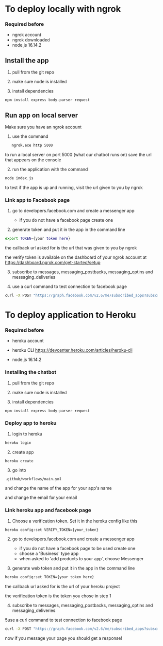 # To deploy locally with ngrok

### Required before

- ngrok account
- ngrok downloaded
- node.js 16.14.2

## Install the app

1. pull from the git repo

2. make sure node is installed

3. install dependencies
```bash
npm install express body-parser request
``` 

## Run app on local server
Make sure you have an ngrok account


1. use the command 
```bash
   ngrok.exe http 5000
```
to run a local server on port 5000 (what our chatbot runs on)
save the url that appears on the console

2. run the application with the command
```bash
node index.js
```
to test if the app is up and running, visit the url given to you
by ngrok

### Link app to Facebook page

1. go to developers.facebook.com and create a messenger app

    - if you do not have a facebook page create one


2. generate token and put it in the app in the command line
```bash
export TOKEN={your token here}
``` 
the callback url asked for is the url that was given to you by ngrok

the verify token is available on the dashboard of your ngrok account at https://dashboard.ngrok.com/get-started/setup

3. subscribe to messages, messaging_postbacks, messaging_optins and messaging_deliveries

4. use a curl command to test connection to facebook page
```bash
curl -X POST "https://graph.facebook.com/v2.6/me/subscribed_apps?subscribed_fields=message_deliveries&messages&messaging_optins&messaging_postbacks&access_token={your secret token here}"

``` 

# To deploy application to Heroku

### Required before

- heroku account

- heroku CLI https://devcenter.heroku.com/articles/heroku-cli

- node.js 16.14.2


### Installing the chatbot

1. pull from the git repo

2. make sure node is installed

3. install dependencies
```bash
npm install express body-parser request
``` 

### Deploy app to heroku

1. login to heroku
```bash
heroku login
``` 
2. create app

```bash
heroku create
``` 
3. go into 
``` 
.github/workflows/main.yml
``` 

and change the name of the app for your app's name

and change the email for your email

### Link heroku app and facebook page
1. Choose a verification token. Set it in the heroku config like this

``` 
heroku config:set VERIFY_TOKEN={your_token}
``` 

2. go to developers.facebook.com and create a messenger app 
   - if you do not have a facebook page to be used create one
   - choose a 'Business' type app 
   - when asked to 'add products to your app', choose Messenger



3. generate web token and put it in the app in the command line
```bash
heroku config:set TOKEN={your token here}
``` 
the callback url asked for is the url of your heroku project


the verification token is the token you chose in step 1

4. subscribe to messages, messaging_postbacks, messaging_optins and messaging_deliveries

5use a curl command to test connection to facebook page
```bash
curl -X POST "https://graph.facebook.com/v2.6/me/subscribed_apps?subscribed_fields=message_deliveries&messages&messaging_optins&messaging_postbacks&access_token={your secret token here}"

``` 

now if you message your page you should get a response!


